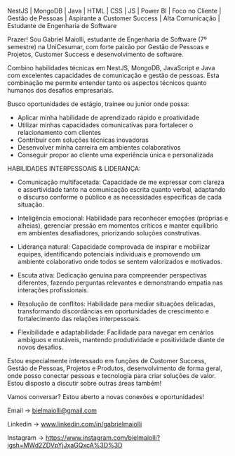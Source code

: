 NestJS | MongoDB |  Java | HTML | CSS | JS | Power BI | Foco no Cliente | Gestão de Pessoas | Aspirante a Customer Success | Alta Comunicação | Estudante de Engenharia de Software 

Prazer! Sou Gabriel Maiolli, estudante de Engenharia de Software (7º semestre) na UniCesumar, com forte paixão por Gestão de Pessoas e Projetos, Customer Success e desenvolvimento de software.

Combino habilidades técnicas em NestJS, MongoDB, JavaScript e Java com excelentes capacidades de comunicação e gestão de pessoas. Esta combinação me permite entender tanto os aspectos técnicos quanto humanos dos desafios empresariais.

Busco oportunidades de estágio, trainee ou junior onde possa:
- Aplicar minha habilidade de aprendizado rápido e proatividade
- Utilizar minhas capacidades comunicativas para fortalecer o relacionamento com clientes
- Contribuir com soluções técnicas inovadoras
- Desenvolver minha carreira em ambientes colaborativos
- Conseguir propor ao cliente uma experiência única e personalizada 

HABILIDADES INTERPESSOAIS & LIDERANÇA:
- Comunicação multifacetada: Capacidade de me expressar com clareza e assertividade tanto na comunicação escrita quanto verbal, adaptando o discurso conforme o público e as necessidades específicas de cada situação.

- Inteligência emocional: Habilidade para reconhecer emoções (próprias e alheias), gerenciar pressão em momentos críticos e manter equilíbrio em ambientes desafiadores, priorizando soluções construtivas.

- Liderança natural: Capacidade comprovada de inspirar e mobilizar equipes, identificando potenciais individuais e promovendo um ambiente colaborativo onde todos se sentem valorizados e motivados.

- Escuta ativa: Dedicação genuína para compreender perspectivas diferentes, fazendo perguntas relevantes e demonstrando empatia nas interações profissionais.

- Resolução de conflitos: Habilidade para mediar situações delicadas, transformando discordâncias em oportunidades de crescimento e fortalecimento das relações interpessoais.

- Flexibilidade e adaptabilidade: Facilidade para navegar em cenários ambíguos e mutáveis, mantendo produtividade e positividade diante de novos desafios.

Estou especialmente interessado em funções de Customer Success, Gestão de Pessoas, Projetos e Produtos, desenvolvimento de forma geral, onde posso conectar pessoas e tecnologia para criar soluções de valor. Estou disposto a discutir sobre outras áreas também!

Vamos conversar? Estou aberto a novas conexões e oportunidades!


Email
-> bielmaiolli@gmail.com

Linkedin
-> www.linkedin.com/in/gabrielmaiolli

Instagram
-> https://www.instagram.com/bielmaiolli?igsh=MWd2ZDVpYjJxaGQxcA%3D%3D

